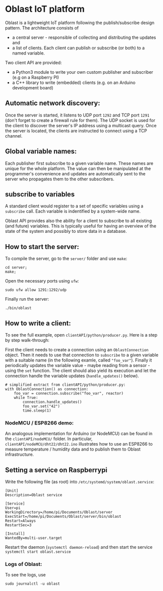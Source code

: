 # Oblast IoT platform
Oblast is a lightweight IoT platform following the publish/subscribe design pattern. The architecture consists of
 - a central server - responsible of collecting and distributing the updates and
 - a list of clients. Each client can publish or subscribe (or both) to a named
 variable.

Two client API are provided:
 - a Python3 module to write your own custom publisher and subscriber (e.g on a Raspberry PI)
 - a C++ library to write (embedded) clients (e.g. on an Arduino development
board)

## Automatic network discovery:
Once the server is started, it listens to UDP port `1292` and TCP port `1291` (don't forget to create a firewall rule for them). The UDP socket is used for the client to discover the server's IP address using a multicast query. Once the server is located, the clients are instructed to connect using a TCP channel.

## Global variable names:
Each publisher first subscribe to a given variable name. These names are unique for the whole platform. The value can then be manipulated at the programmer's convenience and updates are automatically sent to the server who propagates them to the other subscribers.

## subscribe to variables
A standard client would register to a set of specific variables using a `subscribe` call. Each variable is indentified by a system-wide name.

Oblast API provides also the ability for a client to subscribe to all existing (and future) variables. This is typically useful for having an overview of the state of the system and possibly to store data in a database.

## How to start the server:
To compile the server, go to the `server/` folder and use `make`:
```
cd server;
make;
```
Open the necessary ports using `ufw`:
```
sudo ufw allow 1291:1292/udp
```
Finally run the server:
```
./bin/oblast
```

## How to write a client:
To see the full example, open `clientAPI/python/producer.py`. Here is a step by
step walk-through:

First the client needs to create a connection using an `OblastConnection` object. Then it needs to use that connection to `subscribe` to a given variable with a suitable name (in the following examle, called `"foo_var"`).
Finally it periodically updates the variable value - maybe reading from a sensor - using the `set` function. The client should also yield its execution and let the connection handle the variable updates (`handle_updates()` below).
```
# simplified extract from clientAPI/python/producer.py:
with OblastConnection() as connection:
    foo_var = connection.subscribe("foo_var", reactor)
    while True:
        connection.handle_updates()
        foo_var.set("42")
        time.sleep(1)
```

### NodeMCU / ESP8266 demo:
An analogous implementation for Arduino (or NodeMCU) can be found in the `clientAPI/nodeMCU/` folder. In particular, `clientAPI/nodeMCU/dht22/dht22.ino` illustrates how to use an ESP8266 to measure temperature / humidity data and to publish them to Oblast infrastructure.

## Setting a service on Raspberrypi
Write the following file (as root) into `/etc/systemd/system/oblast.service`:
```
[Unit]
Description=Oblast service

[Service]
User=pi
WorkingDirectory=/home/pi/Documents/Oblast/server
ExecStart=/home/pi/Documents/Oblast/server/bin/oblast
Restart=Always
RestartSec=3

[Install]
WantedBy=multi-user.target                         
```
Restart the daemon (`systemctl daemon-reload`) and then start the service `systemctl start oblast.service`

### Logs of Oblast:
To see the logs, use 
```
sudo journalctl -u oblast
```
